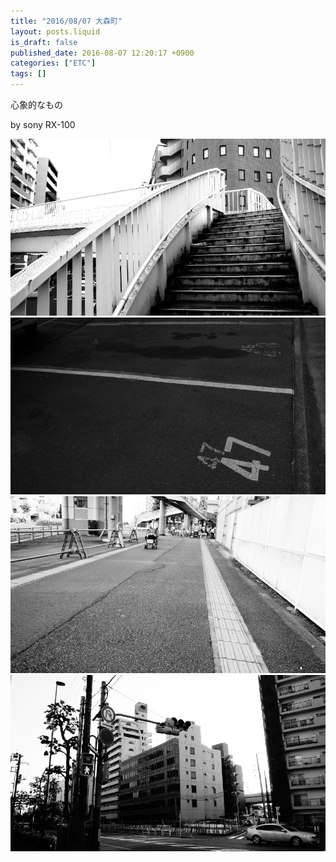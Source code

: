 ```yaml
---
title: "2016/08/07 大森町"
layout: posts.liquid
is_draft: false
published_date: 2016-08-07 12:20:17 +0900
categories: ["ETC"]
tags: []
---
```


心象的なもの

by sony RX-100

 ![](/public/images/2017/09/13612-0one85tcdoisygdf0.jpg) ![](/public/images/2017/09/0dfc8-0egqorti3wusp0ogf.jpg) ![](/public/images/2017/09/eaa0b-0lxevmomctawowrwc.jpg) ![](/public/images/2017/09/ce93d-04od_k9cowdt-_azl.jpg)
